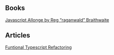 
## Books
[Javascript Allonge by Reg “raganwald” Braithwaite][1]

## Articles

[Funtional Typescript Refactoring][2]

[1]: https://leanpub.com/javascript-allonge/read
[2]: https://vsavkin.com/functional-typescript-316f0e003dc6
